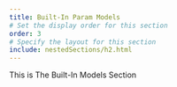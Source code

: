 ```yaml
---
title: Built-In Param Models
# Set the display order for this section
order: 3
# Specify the layout for this section
include: nestedSections/h2.html
---
```

This is The Built-In Models Section